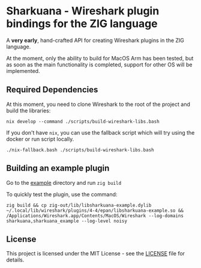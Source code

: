 # Sharkuana - Wireshark plugin bindings for the ZIG language

A **very early**, hand-crafted API for creating Wireshark plugins in the ZIG language.

At the moment, only the ability to build for MacOS Arm has been tested,
but as soon as the main functionality is completed,
support for other OS will be implemented.

## Required Dependencies

At this moment, you need to clone Wireshark to the root of the project and build the libraries:

```shell
nix develop --command ./scripts/build-wireshark-libs.bash
```

If you don't have `nix`, you can use the fallback script
which will try using the docker or run script locally.

```shell
./nix-fallback.bash ./scripts/build-wireshark-libs.bash
```

## Building an example plugin

Go to the [example](example) directory and run `zig build`

To quickly test the plugin, use the command:

```shell
zig build && cp zig-out/lib/libsharkuana-example.dylib ~/.local/lib/wireshark/plugins/4-4/epan/libsharkuana-example.so && /Applications/Wireshark.app/Contents/MacOS/Wireshark --log-domains sharkuana,sharkuana_example --log-level noisy
```

## License

This project is licensed under the MIT License - see the [LICENSE](LICENSE) file for details.
